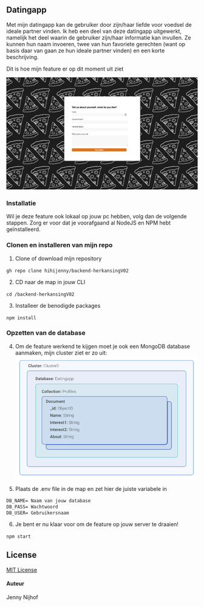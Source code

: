 ## Datingapp 
Met mijn datingapp kan de gebruiker door zijn/haar liefde voor voedsel de ideale partner vinden.
Ik heb een deel van deze datingapp uitgewerkt, namelijk het deel waarin de gebruiker zijn/haar informatie kan invullen. 
Ze kunnen hun naam invoeren, twee van hun favoriete gerechten (want op basis daar van gaan ze hun ideale partner vinden) en een korte beschrijving. 

Dit is hoe mijn feature er op dit moment uit ziet

![](static/my-app.png)

### Installatie
Wil je deze feature ook lokaal op jouw pc hebben, volg dan de volgende stappen.
Zorg er voor dat je voorafgaand al NodeJS en NPM hebt geïnstalleerd.

### Clonen en installeren van mijn repo
1. Clone of download mijn repository

`gh repo clone hihijenny/backend-herkansingV02`


2. CD naar de map in jouw CLI

`cd /backend-herkansingV02`


3. Installeer de benodigde packages

`npm install`

### Opzetten van de database
4. Om de feature werkend te kijgen moet je ook een MongoDB database aanmaken,
mijn cluster ziet er zo uit: 
![](static/datamodel.png)


5. Plaats de .env file in de map en zet hier de juiste variabele in 

```
DB_NAME= Naam van jouw database
DB_PASS= Wachtwoord 
DB_USER= Gebruikersnaam
```

6. Je bent er nu klaar voor om de feature op jouw server te draaien!

`npm start`


## License 
[MIT License](https://www.google.com)

#### Auteur
Jenny Nijhof